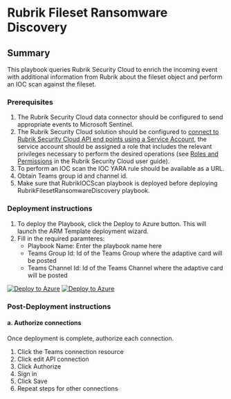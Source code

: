# Rubrik Fileset Ransomware Discovery

## Summary

This playbook queries Rubrik Security Cloud to enrich the incoming event with additional information from Rubrik about the fileset object and perform an IOC scan against the fileset.

### Prerequisites

1. The Rubrik Security Cloud data connector should be configured to send appropriate events to Microsoft Sentinel.
2. The Rubrik Security Cloud solution should be configured to [connect to Rubrik Security Cloud API end points using a Service Account](https://docs.rubrik.com/en-us/saas/saas/polaris_api_access_with_service_accounts.html), the service account should be assigned a role that includes the relevant privileges necessary to perform the desired operations (see [Roles and Permissions](https://docs.rubrik.com/en-us/saas/saas/common/roles_and_permissions.html) in the Rubrik Security Cloud user guide).
3. To perform an IOC scan the IOC YARA rule should be available as a URL.
4. Obtain Teams group id and channel id.
5. Make sure that RubrikIOCScan playbook is deployed before deploying RubrikFilesetRansomwareDiscovery playbook.

### Deployment instructions

1. To deploy the Playbook, click the Deploy to Azure button. This will launch the ARM Template deployment wizard.
2. Fill in the required paramteres:
    * Playbook Name: Enter the playbook name here
    * Teams Group Id: Id of the Teams Group where the adaptive card will be posted
    * Teams Channel Id: Id of the Teams Channel where the adaptive card will be posted

[![Deploy to Azure](https://aka.ms/deploytoazurebutton)](https://portal.azure.com/#create/Microsoft.Template/uri/https%3A%2F%2Fraw.githubusercontent.com%2FAzure%2FAzure-Sentinel%2Fmaster%2FSolutions%2FRubrikSecurityCloud%2FPlaybooks%2FRubrikFilesetRansomwareDiscovery%2Fazuredeploy.json) [![Deploy to Azure](https://aka.ms/deploytoazuregovbutton)](https://portal.azure.us/#create/Microsoft.Template/uri/https%3A%2F%2Fraw.githubusercontent.com%2FAzure%2FAzure-Sentinel%2Fmaster%2FSolutions%2FRubrikSecurityCloud%2FPlaybooks%2FRubrikFilesetRansomwareDiscovery%2Fazuredeploy.json)

### Post-Deployment instructions

#### a. Authorize connections

Once deployment is complete, authorize each connection.

1. Click the Teams connection resource
2. Click edit API connection
3. Click Authorize
4. Sign in
5. Click Save
6. Repeat steps for other connections
